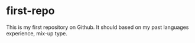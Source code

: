 # first-repo
This is my first repository on Github. It should based on my past languages experience, mix-up type.
